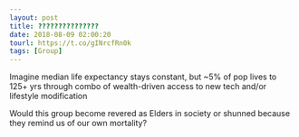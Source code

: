 ```yaml
---
layout: post
title: ???????????????
date: 2018-08-09 02:00:20
tourl: https://t.co/gINrcfRn0k
tags: [Group]
---
```

Imagine median life expectancy stays constant, but ~5% of pop lives to 125+ yrs through combo of wealth-driven access to new tech and/or lifestyle modification

Would this group become revered as Elders in society or shunned because they remind us of our own mortality?